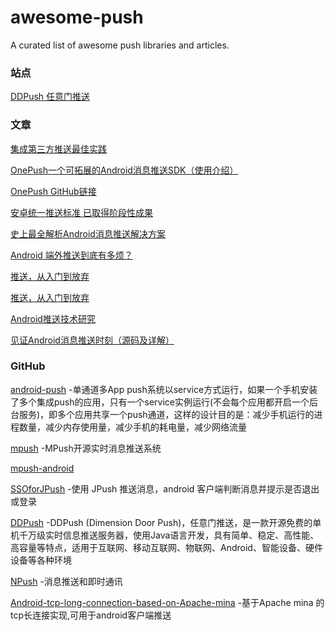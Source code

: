 # awesome-push
A curated list of awesome push libraries and articles.

### 站点
[DDPush 任意门推送](http://www.ddpush.net/)

### 文章
[集成第三方推送最佳实践](http://www.jianshu.com/p/d650d02a1c7a)

[OnePush一个可拓展的Android消息推送SDK（使用介绍）](http://www.jianshu.com/p/91adbbde31e0)

[OnePush GitHub链接](https://github.com/pengyuantao/OnePush)

[安卓统一推送标准 已取得阶段性成果](https://mp.weixin.qq.com/s/qMfUm2fsOS6EHHaa1nbdpw)

[史上最全解析Android消息推送解决方案](https://juejin.im/post/5919804844d904006c6fbf60)

[Android 端外推送到底有多烦？](https://juejin.im/post/57a19c012e958a0066715d0c)

[推送，从入门到放弃](https://mp.weixin.qq.com/s?__biz=MzAxNzMxNzk5OQ==&mid=2649484726&idx=1&sn=7bcd8c2c9265be6a49b9e9f7fe4a95ad&chksm=83f824b6b48fada09d01bbd7ff09adb2ede6fbc4857d8be7114dab7f9c3f45137b7c6e008c2b&scene=1&srcid=0919nhO8TS5c36snSnr32XuZ#rd)

[推送，从入门到放弃](http://blog.csdn.net/eclipsexys/article/details/52575602)

[Android推送技术研究](http://www.jianshu.com/p/584707554ed7)

[见证Android消息推送时刻（源码及详解）](http://blog.csdn.net/u011510784/article/details/46043171)

### GitHub
[android-push](https://github.com/zz7zz7zz/android-push) -单通道多App push系统以service方式运行，如果一个手机安装了多个集成push的应用，只有一个service实例运行(不会每个应用都开启一个后台服务)，即多个应用共享一个push通道，这样的设计目的是：减少手机运行的进程数量，减少内存使用量，减少手机的耗电量，减少网络流量

[mpush](https://github.com/mpusher/mpush) -MPush开源实时消息推送系统

[mpush-android](https://github.com/mpusher/mpush-android)

[SSOforJPush](https://github.com/wangliqiang/SSOforJPush) -使用 JPush 推送消息，android 客户端判断消息并提示是否退出或登录

[DDPush](https://github.com/tianshaojie/DDPush) -DDPush (Dimension Door Push)，任意门推送，是一款开源免费的单机千万级实时信息推送服务器，使用Java语言开发，具有简单、稳定、高性能、高容量等特点，适用于互联网、移动互联网、物联网、Android、智能设备、硬件设备等各种环境

[NPush](https://github.com/zhaoyangzhou/NPush) -消息推送和即时通讯

[Android-tcp-long-connection-based-on-Apache-mina](https://github.com/sddyljsx/Android-tcp-long-connection-based-on-Apache-mina) -基于Apache mina 的tcp长连接实现,可用于android客户端推送
